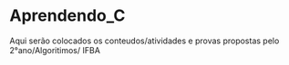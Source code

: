 # Aprendendo_C
 Aqui serão colocados os conteudos/atividades e provas propostas pelo 2°ano/Algoritimos/ IFBA

